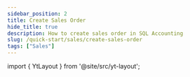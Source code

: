 ```yaml
---
sidebar_position: 2
title: Create Sales Order
hide_title: true
description: How to create sales order in SQL Accounting
slug: /quick-start/sales/create-sales-order
tags: ["Sales"]
---
```


import { YtLayout } from '@site/src/yt-layout'; 

<YtLayout 
url="https://www.youtube.com/embed/CXBhlbV6a0o?autoplay=1" 
videoId="CXBhlbV6a0o" 
  title="Sales Order" 
/>
       
    